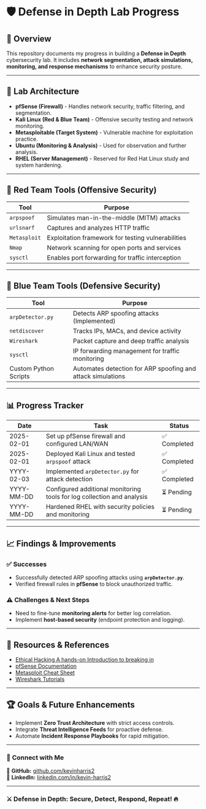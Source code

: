 # 🛡️ Defense in Depth Lab Progress

## 📌 Overview  
This repository documents my progress in building a **Defense in Depth** cybersecurity lab. It includes **network segmentation, attack simulations, monitoring, and response mechanisms** to enhance security posture.

---

## 📂 Lab Architecture  
- **pfSense (Firewall)** - Handles network security, traffic filtering, and segmentation.  
- **Kali Linux (Red & Blue Team)** - Offensive security testing and network monitoring.  
- **Metasploitable (Target System)** - Vulnerable machine for exploitation practice.  
- **Ubuntu (Monitoring & Analysis)** - Used for observation and further analysis.  
- **RHEL (Server Management)** - Reserved for Red Hat Linux study and system hardening.

---

## 🔴 Red Team Tools (Offensive Security)  
| Tool | Purpose |
|------|---------|
| `arpspoof` | Simulates man-in-the-middle (MITM) attacks |
| `urlsnarf` | Captures and analyzes HTTP traffic |
| `Metasploit` | Exploitation framework for testing vulnerabilities |
| `Nmap` | Network scanning for open ports and services |
| `sysctl` | Enables port forwarding for traffic interception |

---

## 🔵 Blue Team Tools (Defensive Security)  
| Tool | Purpose |
|------|---------|
| `arpDetector.py` | Detects ARP spoofing attacks (Implemented) |
| `netdiscover` | Tracks IPs, MACs, and device activity |
| `Wireshark` | Packet capture and deep traffic analysis |
| `sysctl` | IP forwarding management for traffic monitoring |
| Custom Python Scripts | Automates detection for ARP spoofing and attack simulations |

---

## 📊 Progress Tracker  
| Date | Task | Status |
|------|------|--------|
| 2025-02-01 | Set up pfSense firewall and configured LAN/WAN | ✅ Completed |
| 2025-02-01 | Deployed Kali Linux and tested `arpspoof` attack | ✅ Completed |
| YYYY-02-03 | Implemented `arpDetector.py` for attack detection | ✅ Completed |
| YYYY-MM-DD | Configured additional monitoring tools for log collection and analysis | ⏳ Pending |
| YYYY-MM-DD | Hardened RHEL with security policies and monitoring | ⏳ Pending |

---

## 📈 Findings & Improvements  
### ✅ **Successes**  
- Successfully detected ARP spoofing attacks using **`arpDetector.py`**.  
- Verified firewall rules in **pfSense** to block unauthorized traffic.  

### ⚠️ **Challenges & Next Steps**  
- Need to fine-tune **monitoring alerts** for better log correlation.  
- Implement **host-based security** (endpoint protection and logging).  

---

## 📎 Resources & References  
- [Ethical Hacking A hands-on Introduction to breaking in](https://danielggraham.com/ethical-hacking-a-hands-on-guide-to-breaking-in/)
- [pfSense Documentation](https://docs.netgate.com/pfsense/en/latest/)  
- [Metasploit Cheat Sheet](https://highon.coffee/blog/metasploit-cheat-sheet/)  
- [Wireshark Tutorials](https://www.wireshark.org/docs/)  

---

## 🏆 Goals & Future Enhancements  
- Implement **Zero Trust Architecture** with strict access controls.  
- Integrate **Threat Intelligence Feeds** for proactive defense.  
- Automate **Incident Response Playbooks** for rapid mitigation.  

---

### 🔗 **Connect with Me**  
📌 **GitHub:** [github.com/kevinharris2](https://github.com/kevinharris2)  
📌 **LinkedIn:** [linkedin.com/in/kevin-harris2](https://www.linkedin.com/in/kevin-harris2/)  

---

### ⚔️ **Defense in Depth: Secure, Detect, Respond, Repeat!** 🔥

